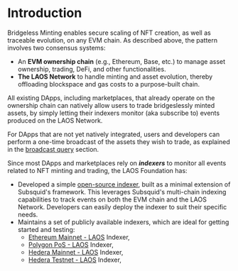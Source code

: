 # Introduction

Bridgeless Minting enables secure scaling of NFT creation, as well as traceable evolution, on any EVM chain. As described above, the pattern involves two consensus systems:

* An **EVM ownership chain** (e.g., Ethereum, Base, etc.) to manage asset ownership, trading, DeFi, and other functionalities.
* **The LAOS Network** to handle minting and asset evolution, thereby offloading blockspace and gas costs to a purpose-built chain.

All existing DApps, including marketplaces, that already operate on the ownership chain can natively allow users to trade bridgeslessly minted assets, by simply letting their indexers monitor (aka subscribe to) events produced on the LAOS Network.

For DApps that are not yet natively integrated, users and developers can perform a one-time broadcast of the assets they wish to trade, as explained in the  [broadcast query](../api/api-write-queries#broadcast) section.

Since most DApps and marketplaces rely on _**indexers**_ to monitor all events related to NFT minting and trading, the LAOS Foundation has:

* Developed a simple [open-source indexer](https://github.com/freeverseio/laos-apis/tree/main/laos-indexer), built as a minimal extension of Subsquid's framework. This leverages Subsquid's multi-chain indexing capabilities to track events on both the EVM chain and the LAOS Network. Developers can easily deploy the indexer to suit their specific needs.
* Maintains a set of publicly available indexers, which are ideal for getting started and testing:
  * [Ethereum Mainnet - LAOS](https://ethereum-indexer.laosnetwork.io/graphql) Indexer,
  * [Polygon PoS - LAOS](https://polygon-indexer.laosnetwork.io/graphql) Indexer,
  * [Hedera Mainnet - LAOS](https://hedera-indexer.laosnetwork.io/graphql) Indexer,
  * [Hedera Testnet - LAOS](https://laos-mainnet.hedera-testnet-indexer.laosnetwork.io/graphql) Indexer,
